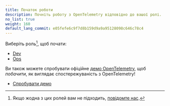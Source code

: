 ```yaml
---
title: Початок роботи
description: Почніть роботу з OpenTelemetry відповідно до вашої ролі.
no_list: true
weight: 160
default_lang_commit: e05fefe6c9f7d8b159d9a9a95128098c646c78c4
---
```


Виберіть роль[^1], щоб почати:

<div class="l-get-started-buttons justify-content-start mt-3 ms-3">

- [Dev](dev/)
- [Ops](ops/)

</div>

Ви також можете спробувати офіційне [демо OpenTelemetry][demo], щоб _побачити_, як виглядає спостережуваність з OpenTelemetry!

<div class="l-primary-buttons justify-content-start mt-3 mb-5 ms-3">

- [Спробувати демо][demo]

</div>

[^1]: Якщо жодна з цих ролей вам не підходить, [повідомте нас][].

[demo]: /ecosystem/demo/
[повідомте нас]: https://github.com/open-telemetry/opentelemetry.io/issues/new?title=Add%20a%20new%20persona:%20My%20Persona&body=Provide%20a%20description%20of%20your%20role%20and%20responsibilities%20and%20what%20your%20observability%20goals%20are
